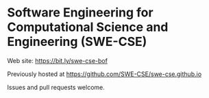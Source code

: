 # Software Engineering for Computational Science and Engineering (SWE-CSE)

Web site: <https://bit.ly/swe-cse-bof>

Previously hosted at <https://github.com/SWE-CSE/swe-cse.github.io>

Issues and pull requests welcome.
